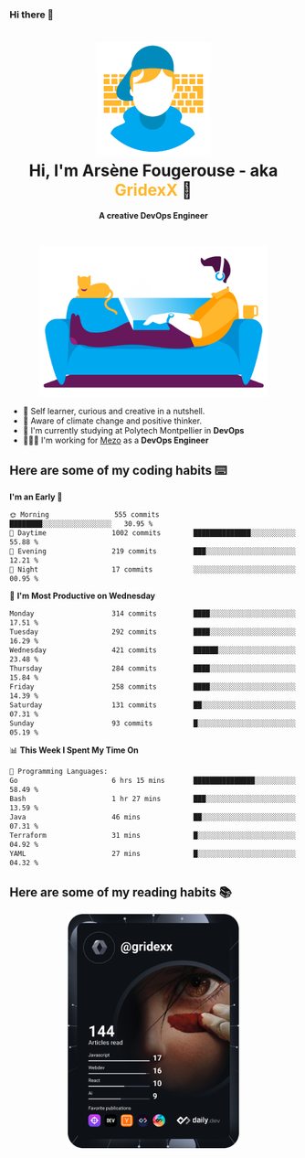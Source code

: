 ### Hi there 👋

<!--
**GridexX/gridexx** is a ✨ _special_ ✨ repository because its `README.md` (this file) appears on your GitHub profile.

Here are some ideas to get you started:

- 🔭 I’m currently working on ...
- 🌱 I’m currently learning ...
- 👯 I’m looking to collaborate on ...
- 🤔 I’m looking for help with ...
- 💬 Ask me about ...
- 📫 How to reach me: ...
- 😄 Pronouns: ...
- ⚡ Fun fact: ...
-->


<!-- Header -->
<h1 align="center">
  <img src="./images/user_profile.png" width="200">
  <br>
  Hi, I'm Arsène Fougerouse - aka <span style="color:#ffb72e">GridexX</span> 👋
</h1>


<p align="center">
  <b>A creative DevOps Engineer </b>
</p>
<br/>
<p align="center">
  <img src="./images/man_couch.png" width="400">
</p>

- 🎨 Self learner, curious and creative in a nutshell. 
- 🌱 Aware of climate change and positive thinker.
- 📕 I'm currently studying at Polytech Montpellier in **DevOps**
- 👨🏻‍💻 I'm working for [Mezo](https://meso-lr.umontpellier.fr/) as a **DevOps Engineer**


## Here are some of my coding habits ⌨️

<!-- Add a section about tech and Ops stack
  Like this one : https://github.com/Xanthus58#-tech-stack
-->
<!--START_SECTION:waka-->
**I'm an Early 🐤** 

```text
🌞 Morning                555 commits         ████████░░░░░░░░░░░░░░░░░   30.95 % 
🌆 Daytime                1002 commits        ██████████████░░░░░░░░░░░   55.88 % 
🌃 Evening                219 commits         ███░░░░░░░░░░░░░░░░░░░░░░   12.21 % 
🌙 Night                  17 commits          ░░░░░░░░░░░░░░░░░░░░░░░░░   00.95 % 
```
📅 **I'm Most Productive on Wednesday** 

```text
Monday                   314 commits         ████░░░░░░░░░░░░░░░░░░░░░   17.51 % 
Tuesday                  292 commits         ████░░░░░░░░░░░░░░░░░░░░░   16.29 % 
Wednesday                421 commits         ██████░░░░░░░░░░░░░░░░░░░   23.48 % 
Thursday                 284 commits         ████░░░░░░░░░░░░░░░░░░░░░   15.84 % 
Friday                   258 commits         ████░░░░░░░░░░░░░░░░░░░░░   14.39 % 
Saturday                 131 commits         ██░░░░░░░░░░░░░░░░░░░░░░░   07.31 % 
Sunday                   93 commits          █░░░░░░░░░░░░░░░░░░░░░░░░   05.19 % 
```


📊 **This Week I Spent My Time On** 

```text
💬 Programming Languages: 
Go                       6 hrs 15 mins       ███████████████░░░░░░░░░░   58.49 % 
Bash                     1 hr 27 mins        ███░░░░░░░░░░░░░░░░░░░░░░   13.59 % 
Java                     46 mins             ██░░░░░░░░░░░░░░░░░░░░░░░   07.31 % 
Terraform                31 mins             █░░░░░░░░░░░░░░░░░░░░░░░░   04.92 % 
YAML                     27 mins             █░░░░░░░░░░░░░░░░░░░░░░░░   04.32 % 
```


<!--END_SECTION:waka-->

## Here are some of my reading habits 📚
<div  align="center">
  <img src="./images/devcard.svg" width="300">
</div>
